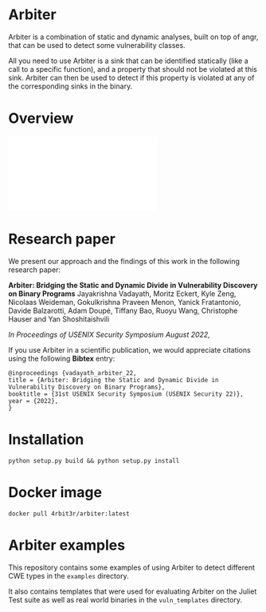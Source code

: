 # Arbiter

Arbiter is a combination of static and dynamic analyses, built on top of angr, that can be used to detect some vulnerability classes.

All you need to use Arbiter is a sink that can be identified statically (like a call to a specific function), and a property that should not be violated at this sink.
Arbiter can then be used to detect if this property is violated at any of the corresponding sinks in the binary.


# Overview
<embed src="/overview.pdf" type="application/pdf">


# Research paper
We present our approach and the findings of this work in the following research paper:

**Arbiter: Bridging the Static and Dynamic Divide in Vulnerability Discovery on Binary Programs**
Jayakrishna Vadayath, Moritz Eckert, Kyle Zeng, Nicolaas Weideman, Gokulkrishna Praveen Menon, Yanick Fratantonio, Davide Balzarotti, Adam Doupé, Tiffany Bao, Ruoyu Wang, Christophe Hauser and Yan Shoshitaishvili

*In Proceedings of USENIX Security Symposium August 2022,*

If you use Arbiter in a scientific publication, we would appreciate citations using the following **Bibtex** entry:

```
@inproceedings {vadayath_arbiter_22,
title = {Arbiter: Bridging the Static and Dynamic Divide in Vulnerability Discovery on Binary Programs},
booktitle = {31st USENIX Security Symposium (USENIX Security 22)},
year = {2022},
}
```


# Installation

`python setup.py build && python setup.py install`


# Docker image

`docker pull 4rbit3r/arbiter:latest`


# Arbiter examples

This repository contains some examples of using Arbiter to detect different CWE types in the `examples` directory.


It also contains templates that were used for evaluating Arbiter on the Juliet Test suite as well as real world binaries in the `vuln_templates` directory.
